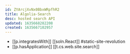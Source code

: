 ```yaml
---
id: ZYArcjXvNx0BbxWRpfhR2
title: Algolia-Search
desc: hosted search API
updated: 1635668282208
created: 1635667102957
---
```


- [[p.integratesWith]] [[soln.React]] #static-site-revolution
- [[p.hasApplication]] [[t.cs.web.site.search]]

